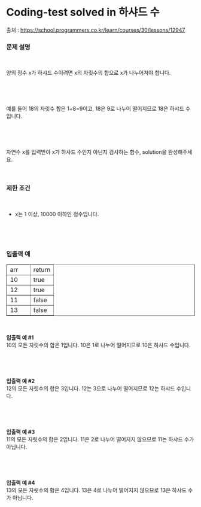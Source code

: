 # Coding-test solved in 하샤드 수

출처 : https://school.programmers.co.kr/learn/courses/30/lessons/12947

<h3 id="%EB%AC%B-%EC%A-%-C%--%EC%--%A-%EB%AA%--" data-ke-size="size23"><b>문제 설명</b></h3>
<p data-ke-size="size16">&nbsp;</p>
<p data-ke-size="size16">양의&nbsp;정수&nbsp;x가&nbsp;하샤드&nbsp;수이려면&nbsp;x의&nbsp;자릿수의&nbsp;합으로&nbsp;x가&nbsp;나누어져야&nbsp;합니다.&nbsp;</p>
<p data-ke-size="size16">&nbsp;</p>
<p data-ke-size="size16">&nbsp;</p>
<p data-ke-size="size16">예를&nbsp;들어&nbsp;18의&nbsp;자릿수&nbsp;합은&nbsp;1+8=9이고,&nbsp;18은&nbsp;9로&nbsp;나누어&nbsp;떨어지므로&nbsp;18은&nbsp;하샤드&nbsp;수입니다.&nbsp;</p>
<p data-ke-size="size16">&nbsp;</p>
<p data-ke-size="size16">&nbsp;</p>
<p data-ke-size="size16">자연수&nbsp;x를&nbsp;입력받아&nbsp;x가&nbsp;하샤드&nbsp;수인지&nbsp;아닌지&nbsp;검사하는&nbsp;함수,&nbsp;solution을&nbsp;완성해주세요.</p>
<p data-ke-size="size16">&nbsp;</p>
<h3 id="%EB%AC%B-%EC%A-%-C%--%EC%--%A-%EB%AA%--" data-ke-size="size23"><b>제한 조건</b></h3>
<p data-ke-size="size16">&nbsp;</p>
<ul style="list-style-type: disc;" data-ke-list-type="disc">
<li>x는&nbsp;1&nbsp;이상,&nbsp;10000&nbsp;이하인&nbsp;정수입니다.</li>
</ul>
<p data-ke-size="size16">&nbsp;</p>
<p data-ke-size="size16">&nbsp;</p>
<h3 id="%EB%AC%B-%EC%A-%-C%--%EC%--%A-%EB%AA%--" data-ke-size="size23"><b>입출력 예</b></h3>
<table style="border-collapse: collapse; width: 100%;" border="1" data-ke-align="alignLeft" data-ke-style="style12">
<tbody>
<tr>
<td style="width: 50%;">arr</td>
<td style="width: 50%;">return</td>
</tr>
<tr>
<td style="width: 50%;">10</td>
<td style="width: 50%;">true</td>
</tr>
<tr>
<td style="width: 50%;">12</td>
<td style="width: 50%;">true</td>
</tr>
<tr>
<td style="width: 50%;">11</td>
<td style="width: 50%;">false</td>
</tr>
<tr>
<td style="width: 50%;">13</td>
<td style="width: 50%;">false</td>
</tr>
</tbody>
</table>
<p data-ke-size="size16">&nbsp;</p>
<p data-ke-size="size16"><b>입출력 예 #1</b><br />10의 모든 자릿수의 합은 1입니다. 10은 1로 나누어 떨어지므로 10은 하샤드 수입니다.</p>
<p data-ke-size="size16">&nbsp;</p>
<p data-ke-size="size16">&nbsp;</p>
<p data-ke-size="size16"><b>입출력 예 #2</b><br />12의 모든 자릿수의 합은 3입니다. 12는 3으로 나누어 떨어지므로 12는 하샤드 수입니다.</p>
<p data-ke-size="size16">&nbsp;</p>
<p data-ke-size="size16">&nbsp;</p>
<p data-ke-size="size16"><b>입출력 예 #3</b><br />11의 모든 자릿수의 합은 2입니다. 11은 2로 나누어 떨어지지 않으므로 11는 하샤드 수가 아닙니다.</p>
<p data-ke-size="size16">&nbsp;</p>
<p data-ke-size="size16">&nbsp;</p>
<p data-ke-size="size16"><b>입출력 예 #4</b><br />13의 모든 자릿수의 합은 4입니다. 13은 4로 나누어 떨어지지 않으므로 13은 하샤드 수가 아닙니다.</p>
<p data-ke-size="size16">&nbsp;</p>
<p data-ke-size="size16">&nbsp;</p>
<p data-ke-size="size16">&nbsp;</p>
<p data-ke-size="size16">&nbsp;</p>
